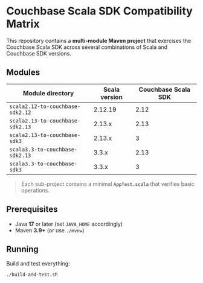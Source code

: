 # Couchbase Scala SDK Compatibility Matrix

This repository contains a **multi-module Maven project** that exercises the Couchbase Scala SDK
across several combinations of Scala and Couchbase SDK versions.

## Modules

| Module directory | Scala version | Couchbase Scala SDK |
|------------------|--------------|---------------------|
| `scala2.12-to-couchbase-sdk2.12` | 2.12.19 | 2.12
| `scala2.13-to-couchbase-sdk2.13` | 2.13.x  | 2.13
| `scala2.13-to-couchbase-sdk3`    | 2.13.x  | 3
| `scala3.3-to-couchbase-sdk2.13`  | 3.3.x   | 2.13
| `scala3.3-to-couchbase-sdk3`     | 3.3.x   | 3

> Each sub-project contains a minimal **`AppTest.scala`** that verifies basic operations.

## Prerequisites

* Java **17** or later (set `JAVA_HOME` accordingly)
* Maven **3.9+** (or use `./mvnw`)

## Running

Build and test everything:

```bash
./build-and-test.sh
```
